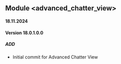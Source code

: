 ## Module <advanced_chatter_view>

#### 18.11.2024
#### Version 18.0.1.0.0
##### ADD
- Initial commit for Advanced Chatter View
